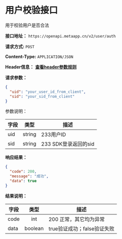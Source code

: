 # 用户校验接口

用于校验用户是否合法

**接口地址：** `https://openapi.metaapp.cn/v2/user/auth`

**请求方式:** `POST`

**Content-Type:** `APPLICATION/JSON`

**Header信息：** **[查看header参数规则](./开放平台鉴权.md)**

**请求参数：**

```json
{
  "uid": "your_user_id_from_client", 
  "sid": "your_sid_from_client"
}
```

参数说明：

| 字段 | 类型 | 描述 |
| ------ | -------- | ------- |
| uid | string | 233用户ID | 
| sid | string | 233 SDK登录返回的sid |

**响应结果：**

```json
{
  "code": 200,  
  "message": "成功",
  "data": true  
}
```

**结果说明：**

| 字段 | 类型 | 描述 |
| ---- | :----: | ---- |
| code | int | 200 正常，其它均为异常 | 
| data | boolean | true验证成功；false验证失败 | 